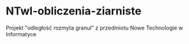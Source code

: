 # NTwI-obliczenia-ziarniste
Projekt "odległość rozmyta granul" z przedmiotu Nowe Technologie w Informatyce
